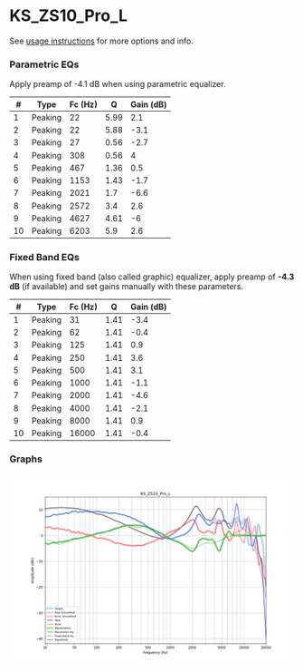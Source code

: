 # KS_ZS10_Pro_L
See [usage instructions](https://github.com/jaakkopasanen/AutoEq#usage) for more options and info.

### Parametric EQs
Apply preamp of -4.1 dB when using parametric equalizer.

|   # | Type    |   Fc (Hz) |    Q |   Gain (dB) |
|-----|---------|-----------|------|-------------|
|   1 | Peaking |        22 | 5.99 |         2.1 |
|   2 | Peaking |        22 | 5.88 |        -3.1 |
|   3 | Peaking |        27 | 0.56 |        -2.7 |
|   4 | Peaking |       308 | 0.56 |         4   |
|   5 | Peaking |       467 | 1.36 |         0.5 |
|   6 | Peaking |      1153 | 1.43 |        -1.7 |
|   7 | Peaking |      2021 | 1.7  |        -6.6 |
|   8 | Peaking |      2572 | 3.4  |         2.6 |
|   9 | Peaking |      4627 | 4.61 |        -6   |
|  10 | Peaking |      6203 | 5.9  |         2.6 |

### Fixed Band EQs
When using fixed band (also called graphic) equalizer, apply preamp of **-4.3 dB** (if available) and set gains manually with these parameters.

|   # | Type    |   Fc (Hz) |    Q |   Gain (dB) |
|-----|---------|-----------|------|-------------|
|   1 | Peaking |        31 | 1.41 |        -3.4 |
|   2 | Peaking |        62 | 1.41 |        -0.4 |
|   3 | Peaking |       125 | 1.41 |         0.9 |
|   4 | Peaking |       250 | 1.41 |         3.6 |
|   5 | Peaking |       500 | 1.41 |         3.1 |
|   6 | Peaking |      1000 | 1.41 |        -1.1 |
|   7 | Peaking |      2000 | 1.41 |        -4.6 |
|   8 | Peaking |      4000 | 1.41 |        -2.1 |
|   9 | Peaking |      8000 | 1.41 |         0.9 |
|  10 | Peaking |     16000 | 1.41 |        -0.4 |

### Graphs
![](./KS_ZS10_Pro_L.png)
